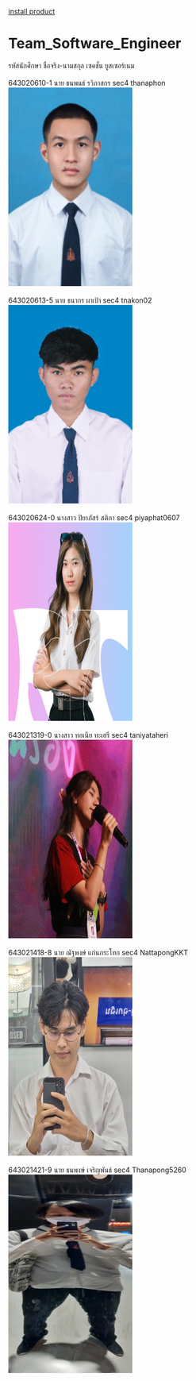 [install product](https://drive.google.com/drive/folders/1vtsG3icvMHkq_rF12-KvtBIoz--PhXSk?usp=sharing)
# Team_Software_Engineer
รหัสนักศึกษา ชื่อจริง-นามสกุล เซคชั่น ยูสเซอร์เนม   
<br>
643020610-1	นาย ธนพนธ์ รวิภาสกร sec4 thanaphon
<br>
<img src="https://github.com/NattapongKKT/Team_Software_Engineer/blob/main/media/thanaphon.png" width="250" height="400">
<br>
<br>
643020613-5 นาย ธนากร ผาเป้า sec4 tnakon02
<br>
<picture>
  <img src="https://github.com/NattapongKKT/Team_Software_Engineer/blob/main/media/thanakon.png" width="250" height="400">
</picture>
<br>
<br>
643020624-0	นางสาว ปิยาภัสร์ สติภา sec4 piyaphat0607
<br>
<picture>
  <img src="https://github.com/NattapongKKT/Team_Software_Engineer/blob/main/media/351321322_137171586032025_8825375693252121042_n%20(1).jpg" width="250" height="400">
</picture>
<br>
<br>
643021319-0	นางสาว ทอเนีย ทะเฮรี sec4 taniyataheri
<br>
<picture>
  <img src="https://github.com/NattapongKKT/Team_Software_Engineer/blob/main/media/%E0%B9%80%E0%B8%97%E0%B8%B5%E0%B8%A2.jpg" width="250" height="400">
</picture>
<br>
<br>
643021418-8	นาย ณัฐพงษ์ แก่นกระโทก sec4 NattapongKKT
<br>
<picture>
  <img src="https://github.com/NattapongKKT/Team_Software_Engineer/blob/main/media/Nattapong(Aomsin).jpg" width="250" height="400">
</picture>
<br>
<br>
643021421-9	นาย ธนพงษ์ เจริญพันธ์ sec4 Thanapong5260
<br>
<picture>
  <img src="https://github.com/NattapongKKT/Team_Software_Engineer/blob/main/media/20231125_151024.jpg" width="250" height="400">
</picture>
